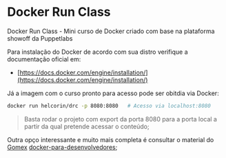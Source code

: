# Docker Run Class
Docker Run Class - Mini curso de Docker criado com base na plataforma showoff da Puppetlabs

Para instalação do Docker de acordo com sua distro verifique a documentação oficial em:

- [https://docs.docker.com/engine/installation/](https://docs.docker.com/engine/installation/)

Já a imagem com o curso pronto para acesso pode ser obitdia via Docker:

```sh
docker run helcorin/drc -p 8080:8080   # Acesso via localhost:8080
```

> Basta rodar o projeto com export da porta 8080 para a porta local a partir da qual pretende acessar o conteúdo;

Outra opço interessante e muito mais completa é consultar o material do [Gomex](https://github.com/gomex) [docker-para-desenvolvedores](https://github.com/gomex/docker-para-desenvolvedores);
